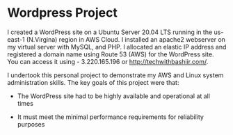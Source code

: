 # Wordpress Project
I created a WordPress site on a Ubuntu Server 20.04 LTS running in the us-east-1 (N.Virgina) region in AWS Cloud. I installed an apache2 webserver on my virtual server with MySQL, and PHP. I allocated an elastic IP address and registered a domain name using Route 53 (AWS) for the WordPress site. You can access it using - 3.220.165.196 or http://techwithbashiir.com/.  

I undertook this personal project to demonstrate my AWS and Linux system administration skills. The key goals of this project were that:  

- The WordPress site had to be highly available and operational at all times 

- It must meet the minimal performance requirements for reliability purposes  
